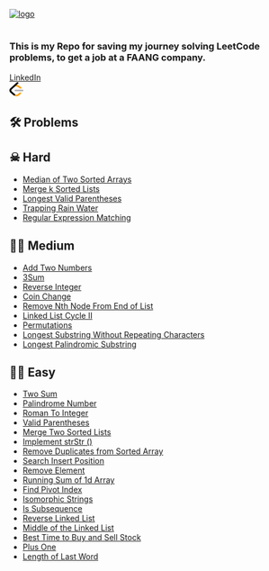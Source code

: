 [![logo](https://assets.leetcode.com/static_assets/public/webpack_bundles/images/logo-dark.e99485d9b.svg)](https://leetcode.com/harounj)

#

### This is my Repo for saving my journey solving LeetCode problems, to get a job at a FAANG company.

[LinkedIn](https://www.linkedin.com/in/haroun-jaradat-940311188/)\
[![logo](resources/leetcode.png)](https://leetcode.com/harounj)

## 🛠 Problems

## ☠ Hard

* [Median of Two Sorted Arrays](src/main/java/Hard/MedianOfTwoSortedArrays.java)
* [Merge k Sorted Lists](src/main/java/Hard/MergeKSortedLists.java)
* [Longest Valid Parentheses](src/main/java/Hard/LongestValidParentheses.java)
* [Trapping Rain Water](src/main/java/Hard/TrappingRainWater.java)
* [Regular Expression Matching](src/main/java/Hard/RegularExpressionMatching.java)

## 💪🏻 Medium

* [Add Two Numbers](src/main/java/Medium/AddTwoNumbers.java)
* [3Sum](src/main/java/Medium/ThreeSum.java)
* [Reverse Integer](src/main/java/Medium/ReverseInteger.java)
* [Coin Change](src/main/java/Medium/CoinChange.java)
* [Remove Nth Node From End of List](src/main/java/Medium/RemoveNthNodeFromEndOfList.java)
* [Linked List Cycle II](src/main/java/Medium/LinkedListCycle2.java)
* [Permutations](src/main/java/Medium/Permutations.java)
* [Longest Substring Without Repeating Characters](src/main/java/Medium/LongestSubstringWithoutRepeatingCharacters.java)
* [Longest Palindromic Substring](src/main/java/Medium/LongestPalindromicSubstring.java)

## 👶🏻 Easy

* [Two Sum](src/main/java/Easy/TwoSum.java)
* [Palindrome Number](src/main/java/Easy/PalindromeNumber.java)
* [Roman To Integer](src/main/java/Easy/RomanToInteger.java)
* [Valid Parentheses](src/main/java/Easy/ValidParentheses.java)
* [Merge Two Sorted Lists](src/main/java/Easy/MergeTwoSortedLists.java)
* [Implement strStr ()](src/main/java/Easy/ImplementStrStr.java)
* [Remove Duplicates from Sorted Array](src/main/java/Easy/RemoveDuplicatesFromSortedArray.java)
* [Search Insert Position](src/main/java/Easy/SearchInsertPosition.java)
* [Remove Element](src/main/java/Easy/RemoveElement.java)
* [Running Sum of 1d Array](src/main/java/Easy/RunningSumOf1DArray.java)
* [Find Pivot Index](src/main/java/Easy/FindPivotIndex.java)
* [Isomorphic Strings](src/main/java/Easy/IsomorphicStrings.java)
* [Is Subsequence](src/main/java/Easy/IsSubsequence.java)
* [Reverse Linked List](src/main/java/Easy/ReverseLinkedList.java)
* [Middle of the Linked List](src/main/java/Easy/MiddleOfTheLinkedList.java)
* [Best Time to Buy and Sell Stock](src/main/java/Easy/BestTimeToBuyAndSellStock.java)
* [Plus One](src/main/java/Easy/PlusOne.java)
* [Length of Last Word](src/main/java/Easy/LengthOfLastWord.java)